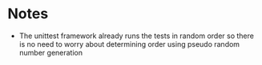 # Notes

- The unittest framework already runs the tests in random order so there is no need to worry about determining order using pseudo random number generation
